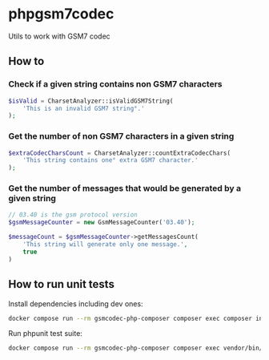 # phpgsm7codec
Utils to work with GSM7 codec

## How to
### Check if a given string contains non GSM7 characters
```php
$isValid = CharsetAnalyzer::isValidGSM7String(
    'This is an invalid GSM7 string°.'
);
```

### Get the number of non GSM7 characters in a given string
```php
$extraCodecCharsCount = CharsetAnalyzer::countExtraCodecChars(
    'This string contains one° extra GSM7 character.'
);
```

### Get the number of messages that would be generated by a given string
```php
// 03.40 is the gsm protocol version
$gsmMessageCounter = new GsmMessageCounter('03.40');

$messageCount = $gsmMessageCounter->getMessagesCount(
    'This string will generate only one message.',
    true
)
```

## How to run unit tests

Install dependencies including dev ones:

```bash
docker compose run --rm gsmcodec-php-composer composer exec composer install
```

Run phpunit test suite:

```bash
docker compose run --rm gsmcodec-php-composer composer exec vendor/bin/phpunit .
```
